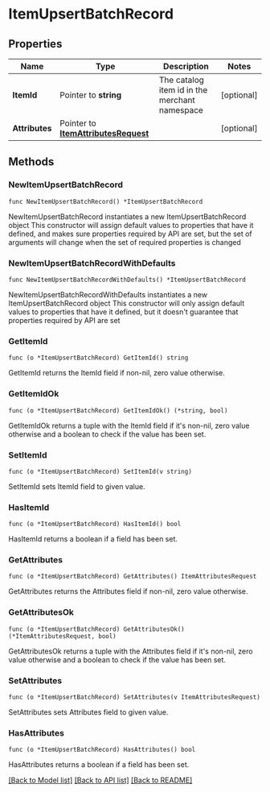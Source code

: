 # ItemUpsertBatchRecord

## Properties

Name | Type | Description | Notes
------------ | ------------- | ------------- | -------------
**ItemId** | Pointer to **string** | The catalog item id in the merchant namespace | [optional] 
**Attributes** | Pointer to [**ItemAttributesRequest**](ItemAttributesRequest.md) |  | [optional] 

## Methods

### NewItemUpsertBatchRecord

`func NewItemUpsertBatchRecord() *ItemUpsertBatchRecord`

NewItemUpsertBatchRecord instantiates a new ItemUpsertBatchRecord object
This constructor will assign default values to properties that have it defined,
and makes sure properties required by API are set, but the set of arguments
will change when the set of required properties is changed

### NewItemUpsertBatchRecordWithDefaults

`func NewItemUpsertBatchRecordWithDefaults() *ItemUpsertBatchRecord`

NewItemUpsertBatchRecordWithDefaults instantiates a new ItemUpsertBatchRecord object
This constructor will only assign default values to properties that have it defined,
but it doesn't guarantee that properties required by API are set

### GetItemId

`func (o *ItemUpsertBatchRecord) GetItemId() string`

GetItemId returns the ItemId field if non-nil, zero value otherwise.

### GetItemIdOk

`func (o *ItemUpsertBatchRecord) GetItemIdOk() (*string, bool)`

GetItemIdOk returns a tuple with the ItemId field if it's non-nil, zero value otherwise
and a boolean to check if the value has been set.

### SetItemId

`func (o *ItemUpsertBatchRecord) SetItemId(v string)`

SetItemId sets ItemId field to given value.

### HasItemId

`func (o *ItemUpsertBatchRecord) HasItemId() bool`

HasItemId returns a boolean if a field has been set.

### GetAttributes

`func (o *ItemUpsertBatchRecord) GetAttributes() ItemAttributesRequest`

GetAttributes returns the Attributes field if non-nil, zero value otherwise.

### GetAttributesOk

`func (o *ItemUpsertBatchRecord) GetAttributesOk() (*ItemAttributesRequest, bool)`

GetAttributesOk returns a tuple with the Attributes field if it's non-nil, zero value otherwise
and a boolean to check if the value has been set.

### SetAttributes

`func (o *ItemUpsertBatchRecord) SetAttributes(v ItemAttributesRequest)`

SetAttributes sets Attributes field to given value.

### HasAttributes

`func (o *ItemUpsertBatchRecord) HasAttributes() bool`

HasAttributes returns a boolean if a field has been set.


[[Back to Model list]](../README.md#documentation-for-models) [[Back to API list]](../README.md#documentation-for-api-endpoints) [[Back to README]](../README.md)


